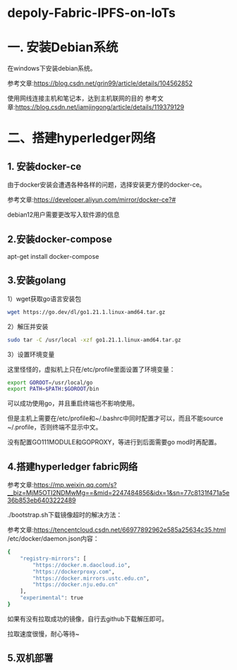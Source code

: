 # depoly-Fabric-IPFS-on-IoTs
# 一. 安装Debian系统
在windows下安装debian系统。

参考文章:<https://blog.csdn.net/grin99/article/details/104562852>

使用网线连接主机和笔记本，达到主机联网的目的
参考文章:<https://blog.csdn.net/iamjingong/article/details/119379129>

# 二、搭建hyperledger网络
## 1. 安装docker-ce
由于docker安装会遭遇各种各样的问题，选择安装更方便的docker-ce。

参考文章:<https://developer.aliyun.com/mirror/docker-ce?#>

debian12用户需要更改写入软件源的信息

## 2.安装docker-compose
apt-get install docker-compose
## 3.安装golang
1）wget获取go语言安装包
```bash
wget https://go.dev/dl/go1.21.1.linux-amd64.tar.gz
```
 2）解压并安装

```bash
sudo tar -C /usr/local -xzf go1.21.1.linux-amd64.tar.gz
```

3）设置环境变量

这里怪怪的，虚拟机上只在/etc/profile里面设置了环境变量：

```bash
export GOROOT=/usr/local/go
export PATH=$PATH:$GOROOT/bin
```

可以成功使用go，并且重启终端也不影响使用。

但是主机上需要在/etc/profile和~/.bashrc中同时配置才可以，而且不能source ~/.profile，否则终端不显示中文。

没有配置GO111MODULE和GOPROXY，等进行到后面需要go mod时再配置。

## 4.搭建hyperledger fabric网络
参考文章:<https://mp.weixin.qq.com/s?__biz=MjM5OTI2NDMwMg==&mid=2247484856&idx=1&sn=77c8131f471a5e36b853eb6403222489>

./bootstrap.sh下载镜像超时的解决方法：

参考文章:<https://tencentcloud.csdn.net/66977892962e585a25634c35.html>
/etc/docker/daemon.json内容：

```bash
{
    "registry-mirrors": [
        "https://docker.m.daocloud.io",
        "https://dockerproxy.com",
        "https://docker.mirrors.ustc.edu.cn",
        "https://docker.nju.edu.cn"
    ],
    "experimental": true
}
```

如果有没有拉取成功的镜像，自行去github下载解压即可。 

拉取速度很慢，耐心等待~

## 5.双机部署

